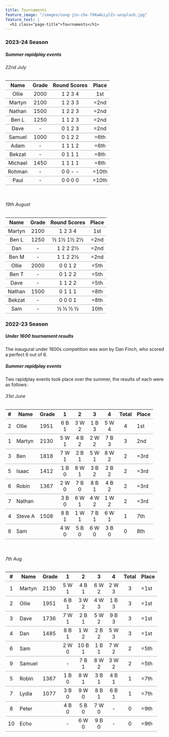 ```yaml
---
title: Tournaments
feature_image: "/images/sung-jin-cho-TXKwALLylZs-unsplash.jpg"
feature_text: |
  <h1 class="page-title">Tournaments</h1>
---
```


<style>
:root {
    --background-image: url("/images/sung-jin-cho-TXKwALLylZs-unsplash.jpg")
}

@media screen and (min-width: 40em) {
    .content {
        width: 100%;
    }
}

tr {
    border-bottom: 1px solid #acacac;
}

.article h1 {
    display: none;
}

h6 + table {
    margin-top: 16px;
}

.tournament-crosstable {
    overflow-x: scroll;
    width: 100%;
    padding: 0;
    min-height: 375px;
}
.tournament-crosstable table {
    table-layout: fixed;
}

.tournament-crosstable td:first-of-type,
.tournament-crosstable th:first-of-type {
    position: sticky;
    left: 0;
    background-color: white;
}

.tournament-crosstable th {
    width: 85px;
}
</style>

### 2023-24 Season

##### Summer rapidplay events

###### 22nd July

| Name    | Grade | Round Scores | Place  |
|:-------:|:-----:|:------------:|:------:|
| Ollie   | 2000  |   1 2 3 4    |  1st   |
| Martyn  | 2100  |   1 2 3 3    |  =2nd  |
| Nathan  | 1500  |   1 2 2 3    |  =2nd  |
| Ben L   | 1250  |   1 1 2 3    |  =2nd  |
| Dave    | -     |   0 1 2 3    |  =2nd  |
| Samuel  | 1000  |   0 1 2 2    |  =6th  |
| Adam    | -     |   1 1 1 2    |  =6th  |
| Bekzat  | -     |   0 1 1 1    |  =8th  |
| Michael | 1450  |   1 1 1 1    |  =8th  |
| Rohman  | -     |   0 0 - -    | =10th  |
| Paul    | -     |   0 0 0 0    | =10th  |

<br>

###### 19th August

|  Name  | Grade | Round Scores | Place |
|:------:|:-----:|:------------:|:-----:|
| Martyn | 2100  |   1 2 3 4    |  1st  |
| Ben L  | 1250  |  ½ 1½ 1½ 2½  | =2nd  |
|  Dan   |   -   |   1 2 2 2½   | =2nd  |
| Ben M  |   -   |   1 1 2 2½   | =2nd  |
| Ollie  | 2000  |   0 0 1 2    | =5th  |
| Ben T  |   -   |   0 1 2 2    | =5th  |
|  Dave  |   -   |   1 1 2 2    | =5th  |
| Nathan | 1500  |   0 1 1 1    | =8th  |
| Bekzat |   -   |   0 0 0 1    | =8th  |
|  Sam   |   -   |   ½ ½ ½ ½    | 10th  |


### 2022-23 Season
##### Under 1600 tournament results
The inaugural under 1600s competition was won by Dan Finch, who scored a perfect 6 out of 6.

##### Summer rapidplay events
Two rapidplay events took place over the summer, the results of each were as follows:

###### 31st June

| # | Name    | Grade |    1     |    2     |    3     |    4     | Total | Place |
|:-:|---------|-------|:--------:|:--------:|:--------:|:--------:|:-----:|-------|
| 2 | Ollie   | 1951  | 6 B<br>1 | 3 W<br>2 | 1 B<br>3 | 5 W<br>4 |   4   | 1st   |
| 1 | Martyn  | 2130  | 5 W<br>1 | 4 B<br>2 | 2 W<br>2 | 7 B<br>3 |   3   | 2nd   |
| 3 | Ben     | 1818  | 7 W<br>1 | 2 B<br>1 | 5 W<br>1 | 8 W<br>2 |   2   | =3rd  |
| 5 | Isaac   | 1412  | 1 B<br>0 | 8 W<br>1 | 3 B<br>2 | 2 B<br>2 |   2   | =3rd  |
| 6 | Robin   | 1367  | 2 W<br>0 | 7 B<br>0 | 8 B<br>1 | 4 B<br>2 |   2   | =3rd  |
| 7 | Nathan  |       | 3 B<br>0 | 6 W<br>1 | 4 W<br>2 | 1 W<br>2 |   2   | =3rd  |
| 4 | Steve A | 1508  | 8 B<br>1 | 1 W<br>1 | 7 B<br>1 | 6 W<br>1 |   1   | 7th   |
| 8 | Sam     |       | 4 W<br>0 | 5 B<br>0 | 6 W<br>0 | 3 B<br>0 |   0   | 8th   |

<br>

###### 7th Aug

| #  | Name   | Grade |    1     |     2     |    3     |    4     | Total | Place |
|:--:|--------|-------|:--------:|:---------:|:--------:|:--------:|:-----:|-------|
| 1  | Martyn | 2130  | 5 W<br>1 | 4 B<br>1  | 6 W<br>2 | 2 W<br>3 |   3   | =1st  |
| 2  | Ollie  | 1951  | 6 B<br>1 | 3 W<br>2  | 4 W<br>3 | 1 B<br>3 |   3   | =1st  |
| 3  | Dave   | 1736  | 7 W<br>1 | 2 B<br>1  | 5 W<br>2 | 9 B<br>3 |   3   | =1st  |
| 4  | Dan    | 1485  | 8 B<br>1 | 1 W<br>2  | 2 B<br>2 | 5 W<br>3 |   3   | =1st  |
| 6  | Sam    |       | 2 W<br>0 | 10 B<br>1 | 1 B<br>1 | 7 W<br>2 |   2   | =5th  |
| 9  | Samuel |       |    -     | 7 B<br>1  | 8 W<br>2 | 3 W<br>2 |   2   | =5th  |
| 5  | Robin  | 1367  | 1 B<br>0 | 8 W<br>1  | 3 B<br>1 | 4 B<br>1 |   1   | =7th  |
| 7  | Lydia  | 1077  | 3 B<br>0 | 9 W<br>0  | 8 B<br>1 | 6 B<br>1 |   1   | =7th  |
| 8  | Peter  |       | 4 B<br>0 | 5 B<br>0  | 7 W<br>0 |    -     |   0   | =9th  |
| 10 | Echo   |       |    -     | 6 W<br>0  | 9 B<br>0 |    -     |   0   | =9th  |